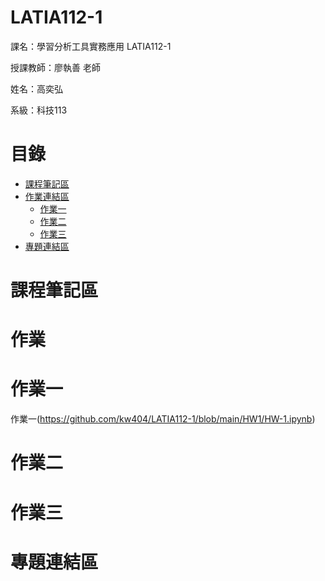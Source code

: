 # LATIA112-1

課名：學習分析工具實務應用 LATIA112-1

授課教師：廖執善 老師

姓名：高奕弘

系級：科技113

# 目錄

- [課程筆記區](#課程筆記區)
- [作業連結區](#作業)
  - [作業一](#作業一)
  - [作業二](#作業二)
  - [作業三](#作業三)
- [專題連結區](#專題連結區)

# 課程筆記區


# 作業


# 作業一
  作業一(https://github.com/kw404/LATIA112-1/blob/main/HW1/HW-1.ipynb)

# 作業二


# 作業三


# 專題連結區